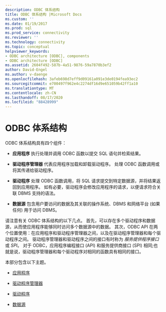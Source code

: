 ```yaml
---
description: ODBC 体系结构
title: ODBC 体系结构 |Microsoft Docs
ms.custom: ''
ms.date: 01/19/2017
ms.prod: sql
ms.prod_service: connectivity
ms.reviewer: ''
ms.technology: connectivity
ms.topic: conceptual
helpviewer_keywords:
- ODBC architecture [ODBC], components
- ODBC architecture [ODBC]
ms.assetid: 2604f492-587b-4a51-9876-59a7870b3ef2
author: David-Engel
ms.author: v-daenge
ms.openlocfilehash: 3afeb698d7eff9d09161a091e3de0194fea93ec2
ms.sourcegitcommit: e700497f962e4c2274df16d9e651059b42ff1a10
ms.translationtype: MT
ms.contentlocale: zh-CN
ms.lasthandoff: 08/17/2020
ms.locfileid: "88428999"
---
```

# <a name="odbc-architecture"></a>ODBC 体系结构
ODBC 体系结构具有四个组件：  
  
-   **应用程序** 执行处理并调用 ODBC 函数以提交 SQL 语句并检索结果。  
  
-   **驱动程序管理器** 代表应用程序加载和卸载驱动程序。 处理 ODBC 函数调用或将其传递给驱动程序。  
  
-   **驱动程序** 处理 ODBC 函数调用，将 SQL 请求提交到特定数据源，并将结果返回到应用程序。 如有必要，驱动程序会修改应用程序的请求，以便请求符合关联 DBMS 支持的语法。  
  
-   **数据源** 包含用户要访问的数据及其关联的操作系统、DBMS 和网络平台 (如果任何) 用于访问 DBMS。  
  
 请注意有关 ODBC 体系结构的以下几点。 首先，可以存在多个驱动程序和数据源，从而使应用程序能够同时访问多个数据源中的数据。 其次，ODBC API 在两个位置使用：在应用程序和驱动程序管理器之间，以及在驱动程序管理器和每个驱动程序之间。 驱动程序管理器和驱动程序之间的接口有时称为 *服务提供程序接口* 或 *SPI*。 对于 ODBC，应用程序编程接口 (API) 和服务提供商接口 (SPI) 相同;也就是说，驱动程序管理器和每个驱动程序对相同的函数具有相同的接口。  
  
 本部分包含以下主题。  
  
-   [应用程序](../../odbc/reference/applications.md)  
  
-   [驱动程序管理器](../../odbc/reference/the-driver-manager.md)  
  
-   [驱动程序](../../odbc/reference/drivers.md)  
  
-   [数据源](../../odbc/reference/data-sources.md)
